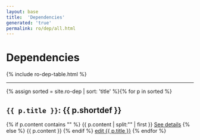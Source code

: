 ```yaml
---
layout: base
title:  'Dependencies'
generated: 'true'
permalink: ro/dep/all.html
---
```


# Dependencies

{% include ro-dep-table.html %}

----------

{% assign sorted = site.ro-dep | sort: 'title' %}{% for p in sorted %}
<a id="al-ro-dep/{{ p.title }}" class="al-dest"/>
<h2><code>{{ p.title }}</code>: {{ p.shortdef }}</h2>
{% if p.content contains "<!--details-->" %}    
{{ p.content | split:"<!--details-->" | first }}
<a href="{{ p.title }}" class="al-doc">See details</a>
{% else %}
{{ p.content }}
{% endif %}
<a href="{{ site.git_edit }}/{% if p.collection %}{{ p.relative_path }}{% else %}{{ p.path }}{% endif %}" target="#">edit {{ p.title }}</a>
{% endfor %}
